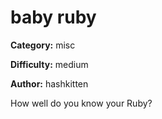 baby ruby
============

**Category:** misc

**Difficulty:** medium

**Author:** hashkitten

How well do you know your Ruby?

